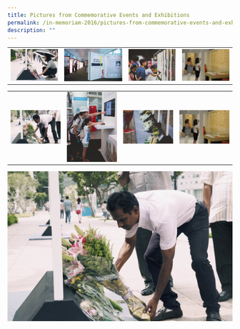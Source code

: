 ```yaml
---
title: Pictures from Commemorative Events and Exhibitions
permalink: /in-memoriam-2016/pictures-from-commemorative-events-and-exhibitions
description: ""
---
```

<table><tbody><tr>
<td> <img src="/images/%20Comm%20Events%20&%20Exhibitions/1(1).jpg" alt="Drawing" style="width: 450px;"> </td>
<td> <img src="/images/%20Comm%20Events%20&%20Exhibitions/1(2).jpg" alt="Drawing" style="width: 550px;"> </td>
<td> <img src="/images/%20Comm%20Events%20&%20Exhibitions/1(3).jpg" alt="Drawing" style="width: 450px;"> </td>
<td> <img src="/images/%20Comm%20Events%20&%20Exhibitions/women-observing.jpg" alt="Drawing" style="width: 450px;"> </td>
</tr></tbody></table>


<table><tbody><tr>
<td> <img src="/images/%20Comm%20Events%20&%20Exhibitions/2(1).jpg" alt="Drawing" style="width: 450px;"> </td>
<td> <img src="/images/%20Comm%20Events%20&%20Exhibitions/2(2).jpg" alt="Drawing" style="width: 450px;"> </td>
<td> <img src="/images/%20Comm%20Events%20&%20Exhibitions/2(3).jpg" alt="Drawing" style="width: 450px;"> </td>
<td> <img src="/images/%20Comm%20Events%20&%20Exhibitions/women-observing.jpg" alt="Drawing" style="width: 450px;"> </td>
</tr></tbody></table>

![](/images/%20Comm%20Events%20&%20Exhibitions/2(1).jpg)